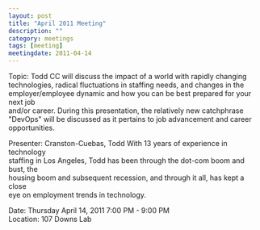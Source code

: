 ```yaml
---
layout: post
title: "April 2011 Meeting"
description: ""
category: meetings
tags: [meeting]
meetingdate: 2011-04-14
---
```


Topic: Todd CC will discuss the impact of a world with rapidly changing        
technologies, radical fluctuations in staffing needs, and changes in the       
employer/employee dynamic and how you can be best prepared for your next job   
and/or career. During this presentation, the relatively new catchphrase        
"DevOps" will be discussed as it pertains to job advancement and career        
opportunities.                                                                 
                                                                             
Presenter: Cranston-Cuebas, Todd With 13 years of experience in technology     
staffing in Los Angeles, Todd has been through the dot-com boom and bust, the  
housing boom and subsequent recession, and through it all, has kept a close    
eye on employment trends in technology.                                        
                                                                             
Date: Thursday April 14, 2011 7:00 PM - 9:00 PM                                  
Location: 107 Downs Lab                                     
